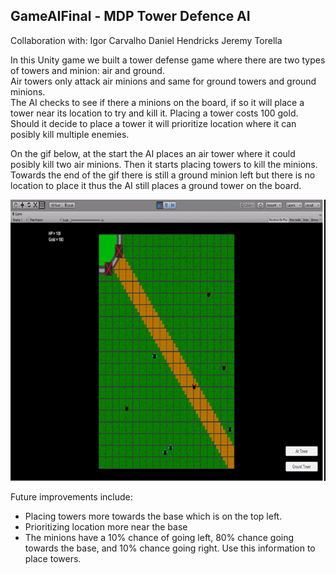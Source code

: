 ## GameAIFinal - MDP Tower Defence AI<br />

Collaboration with:
Igor Carvalho 
Daniel Hendricks
Jeremy Torella

In this Unity game we built a tower defense game where there are two types of towers and minion: air and ground.<br />
Air towers only attack air minions and same for ground towers and ground minions. <br />
The AI checks to see if there a minions on the board, if so it will place a tower near its location to try and kill it. Placing a tower costs 100 gold. Should it decide to place a tower it will prioritize location where it can posibly kill multiple enemies. <br />

On the gif below, at the start the AI places an air tower where it could posibly kill two air minions. Then it starts placing towers to kill the minions. <br />
Towards the end of the gif there is still a ground minion left but there is no location to place it thus the AI still places a ground tower on the board. <br />


<img src="Tower Defense.gif" width="800" height="450"> 

Future improvements include:
- Placing towers more towards the base which is on the top left.
- Prioritizing location more near the base
- The minions have a 10% chance of going left, 80% chance going towards the base, and 10% chance going right. Use this information to place towers.
